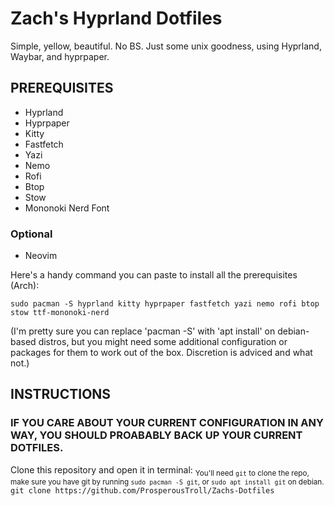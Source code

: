 # Zach's Hyprland Dotfiles
Simple, yellow, beautiful. No BS. Just some unix goodness, using Hyprland, Waybar, and hyprpaper. 

## PREREQUISITES

- Hyprland
- Hyprpaper
- Kitty
- Fastfetch
- Yazi
- Nemo
- Rofi
- Btop
- Stow
- Mononoki Nerd Font

### Optional 

- Neovim

Here's a handy command you can paste to install all the prerequisites (Arch): 

`sudo pacman -S hyprland kitty hyprpaper fastfetch yazi nemo rofi btop stow ttf-mononoki-nerd`

(I'm pretty sure you can replace 'pacman -S' with 'apt install' on debian-based distros, but you might need some additional configuration or packages for them to work out of the box. Discretion is adviced and what not.)

## INSTRUCTIONS 

### IF YOU CARE ABOUT YOUR CURRENT CONFIGURATION IN ANY WAY, YOU SHOULD PROABABLY BACK UP YOUR CURRENT DOTFILES.

Clone this repository and open it in terminal: 
<sub>You'll need `git` to clone the repo, make sure you have git by running `sudo pacman -S git`, or `sudo apt install git` on debian.</sub>
`git clone https://github.com/ProsperousTroll/Zachs-Dotfiles`

